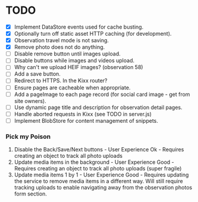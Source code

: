 TODO
====

- [x] Implement DataStore events used for cache busting.
- [x] Optionally turn off static asset HTTP caching (for development).
- [x] Observation travel mode is not saving.
- [x] Remove photo does not do anything.
- [ ] Disable remove button until images upload.
- [ ] Disable buttons while images and videos upload.
- [ ] Why can't we upload HEIF images? (observation 58)
- [ ] Add a save button.
- [ ] Redirect to HTTPS. In the Kixx router?
- [ ] Ensure pages are cacheable when appropriate.
- [ ] Add a pageImage to each page record (for social card image - get from site owners).
- [ ] Use dynamic page title and description for observation detail pages.
- [ ] Handle aborted requests in Kixx (see TODO in server.js)
- [ ] Implement BlobStore for content management of snippets.

### Pick my Poison

1. Disable the Back/Save/Next buttons - User Experience Ok - Requires creating an object to track all photo uploads
2. Update media items in the background - User Experience Good - Requires creating an object to track all photo uploads (super fragile)
3. Update media items 1 by 1 - User Experience Good - Requires updating the service to remove media items in a different way. Will still require tracking uploads to enable navigating away from the observation photos form section.
